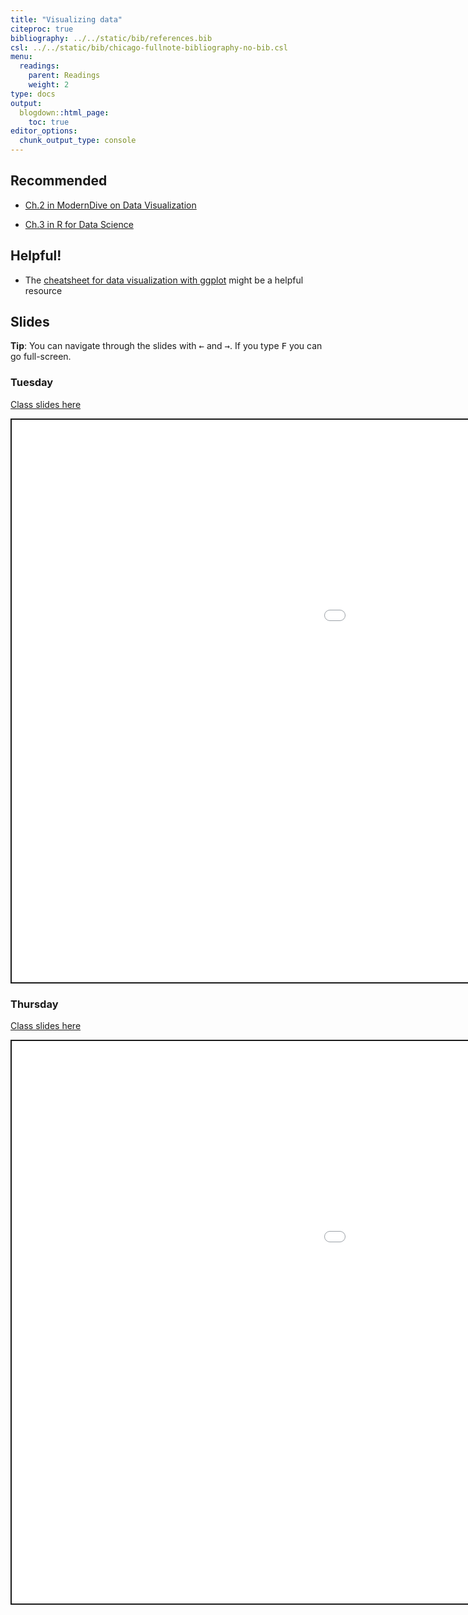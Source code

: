 ```yaml
---
title: "Visualizing data"
citeproc: true
bibliography: ../../static/bib/references.bib
csl: ../../static/bib/chicago-fullnote-bibliography-no-bib.csl
menu: 
  readings:
    parent: Readings
    weight: 2
type: docs
output:
  blogdown::html_page:
    toc: true
editor_options: 
  chunk_output_type: console
---
```


<script src="/rmarkdown-libs/fitvids/fitvids.min.js"></script>
<script src="/rmarkdown-libs/fitvids/fitvids.min.js"></script>

## Recommended

- <i class="fas fa-book"></i> [Ch.2 in ModernDive on Data Visualization](https://moderndive.com)

- <i class="fas fa-book"></i> [Ch.3 in R for Data Science](https://r4ds.had.co.nz/data-visualisation.html)

## Helpful!

- <i class="fa fa-external-link-square-alt" aria-hidden="true"></i> The [cheatsheet for data visualization with ggplot](https://www.rstudio.com/resources/cheatsheets/) might be a helpful resource

## Slides

**Tip**: You can navigate through the slides with <kbd>←</kbd> and <kbd>→</kbd>. If you type <kbd>F</kbd> you can go full-screen.

### Tuesday

[Class slides here](/slides/02-viz.html)

<div class="shareagain" style="min-width:300px;margin:1em auto;" data-exeternal="1">
<iframe src="/slides/02-viz.html" width="1600" height="900" style="border:2px solid currentColor;" loading="lazy" allowfullscreen></iframe>
<script>fitvids('.shareagain', {players: 'iframe'});</script>
</div>

### Thursday

[Class slides here](/slides/03-viz2.html)

<div class="shareagain" style="min-width:300px;margin:1em auto;" data-exeternal="1">
<iframe src="/slides/03-viz2.html" width="1600" height="900" style="border:2px solid currentColor;" loading="lazy" allowfullscreen></iframe>
<script>fitvids('.shareagain', {players: 'iframe'});</script>
</div>

